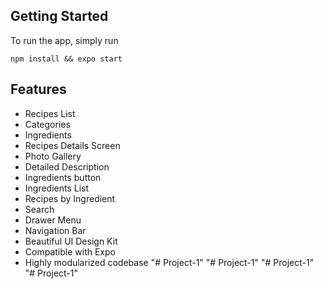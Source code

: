 
## Getting Started
To run the app, simply run

``` npm install && expo start ```

## Features
- Recipes List
- Categories
- Ingredients
- Recipes Details Screen
- Photo Gallery
- Detailed Description
- Ingredients button
- Ingredients List
- Recipes by Ingredient
- Search
- Drawer Menu
- Navigation Bar
- Beautiful UI Design Kit
- Compatible with Expo
- Highly modularized codebase
"# Project-1" 
"# Project-1" 
"# Project-1" 
"# Project-1" 
